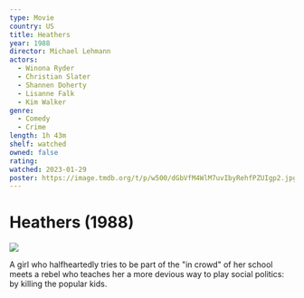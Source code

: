 ```yaml
---
type: Movie
country: US
title: Heathers
year: 1988
director: Michael Lehmann
actors:
  - Winona Ryder
  - Christian Slater
  - Shannen Doherty
  - Lisanne Falk
  - Kim Walker
genre:
  - Comedy
  - Crime
length: 1h 43m
shelf: watched
owned: false
rating:
watched: 2023-01-29
poster: https://image.tmdb.org/t/p/w500/dGbVfM4WlM7uvIbyRehfPZUIgp2.jpg
---
```


# Heathers (1988)

![](https://image.tmdb.org/t/p/w500/dGbVfM4WlM7uvIbyRehfPZUIgp2.jpg)

A girl who halfheartedly tries to be part of the "in crowd" of her school meets a rebel who teaches her a more devious way to play social politics: by killing the popular kids.